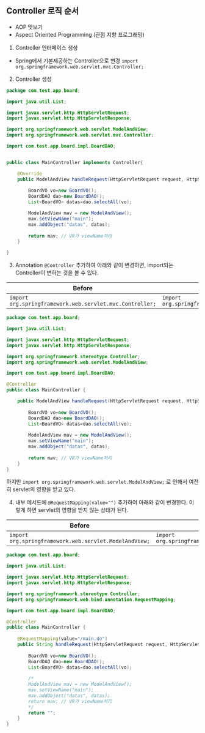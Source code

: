 ## Controller 로직 순서 

- AOP 맛보기
- Aspect Oriented Programming (관점 지향 프로그래밍)

1. Controller 인터페이스 생성
- Spring에서 기본제공하는 Controller으로 변경 
`import org.springframework.web.servlet.mvc.Controller;`

2. Controller 생성 
```java
package com.test.app.board;

import java.util.List;

import javax.servlet.http.HttpServletRequest;
import javax.servlet.http.HttpServletResponse;

import org.springframework.web.servlet.ModelAndView;
import org.springframework.web.servlet.mvc.Controller;

import com.test.app.board.impl.BoardDAO;


public class MainController implements Controller{

	@Override
	public ModelAndView handleRequest(HttpServletRequest request, HttpServletResponse response) {
	
		BoardVO vo=new BoardVO(); 
		BoardDAO dao=new BoardDAO();
		List<BoardVO> datas=dao.selectAll(vo);

		ModelAndView mav = new ModelAndView();
		mav.setViewName("main");
		mav.addObject("datas", datas);
		
		return mav; // VR가 viewName처리
	}

}
```

3. Annotation `@Controller` 추가하여 아래와 같이 변경하면, import되는 Controller이 변하는 것을 볼 수 있다. 

|Before|After|
|--|--|
|`import org.springframework.web.servlet.mvc.Controller;`|`import org.springframework.stereotype.Controller;`|

```java
package com.test.app.board;

import java.util.List;

import javax.servlet.http.HttpServletRequest;
import javax.servlet.http.HttpServletResponse;

import org.springframework.stereotype.Controller;
import org.springframework.web.servlet.ModelAndView;

import com.test.app.board.impl.BoardDAO;

@Controller
public class MainController {

	public ModelAndView handleRequest(HttpServletRequest request, HttpServletResponse response) {
	
		BoardVO vo=new BoardVO(); 
		BoardDAO dao=new BoardDAO();
		List<BoardVO> datas=dao.selectAll(vo);
	
		ModelAndView mav = new ModelAndView();
		mav.setViewName("main");
		mav.addObject("datas", datas);
		
		return mav; // VR가 viewName처리
	}
}
```
하지만 `import org.springframework.web.servlet.ModelAndView;` 로 인해서 여전히 servlet의 영향을 받고 있다. 

4. 내부 메서드에 `@RequestMapping(value="")` 추가하여 아래와 같이 변경한다. 이렇게 하면 servlet의 영향을 받지 않는 상태가 된다. 

|Before|After|
|--|--|
|`import org.springframework.web.servlet.ModelAndView;`|`import org.springframework.web.bind.annotation.RequestMapping;`|

```java
package com.test.app.board;

import java.util.List;

import javax.servlet.http.HttpServletRequest;
import javax.servlet.http.HttpServletResponse;

import org.springframework.stereotype.Controller;
import org.springframework.web.bind.annotation.RequestMapping;

import com.test.app.board.impl.BoardDAO;

@Controller
public class MainController {
	
	@RequestMapping(value="/main.do")
	public String handleRequest(HttpServletRequest request, HttpServletResponse response) {
	
		BoardVO vo=new BoardVO(); 
		BoardDAO dao=new BoardDAO();
		List<BoardVO> datas=dao.selectAll(vo);
		
		/*
        ModelAndView mav = new ModelAndView();
		mav.setViewName("main");
		mav.addObject("datas", datas);
		return mav; // VR가 viewName처리	
        */	
		return "";		
	}
}
```